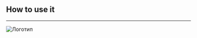 ## How to use it
___
![Логотип](https://github.com/neavailable/Derivative_calculator.git/graphics/images/application_screen.png)
